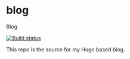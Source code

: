 # blog
Blog


[![Build status](https://dev.azure.com/matt0795/Blog%20PoC/_apis/build/status/Blog%20Live)](https://dev.azure.com/matt0795/Blog%20PoC/_build/latest?definitionId=2)

This repo is the source for my Hugo based blog.
